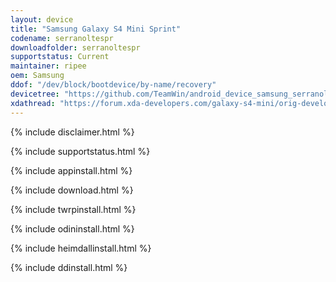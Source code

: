 ```yaml
---
layout: device
title: "Samsung Galaxy S4 Mini Sprint"
codename: serranoltespr
downloadfolder: serranoltespr
supportstatus: Current
maintainer: ripee
oem: Samsung
ddof: "/dev/block/bootdevice/by-name/recovery"
devicetree: "https://github.com/TeamWin/android_device_samsung_serranoltespr"
xdathread: "https://forum.xda-developers.com/galaxy-s4-mini/orig-development/recovery-twrp-3-2-1-0-t3736888"
---
```


{% include disclaimer.html %}

{% include supportstatus.html %}

{% include appinstall.html %}

{% include download.html %}

{% include twrpinstall.html %}

{% include odininstall.html %}

{% include heimdallinstall.html %}

{% include ddinstall.html %}